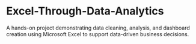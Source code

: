 # Excel-Through-Data-Analytics
A hands-on project demonstrating data cleaning, analysis, and dashboard creation using Microsoft Excel to support data-driven business decisions.
